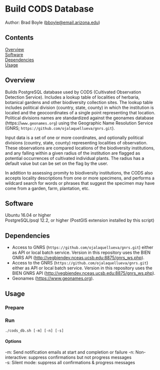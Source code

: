 # Build CODS Database

Author: Brad Boyle (bboyle@email.arizona.edu)  

## Contents

[Overview](#overview)  
[Software](#software)  
[Dependencies](#dependencies)  
[Usage](#usage)  

<a name="overview"></a>
## Overview

Builds PostgreSQL database used by CODS (Cultivated Observation Detection Service). Includes a lookup table of localities of herbaria, botanical gardens and other biodiversity collection sites. The lookup table includes political division (country, state, county) in which the institution is localed and the geocoordinates of a single point representing that location. Political divisions names are standardized against the geonames database (https://`www.geonames.org`) using the Geographic Name Resolution Service (GNRS; `https://github.com/ojalaquellueva/gnrs.git`). 

Input data is a set of one or more coordinates, and optionally political divisions (country, state, county) representing localities of observation. These observations are compared locations of the biodiversity institutions, and any falling within a given radius of the institution are flagged as potential occurrences of cultivated individual plants. The radius has a default value but can be set on the flag by the user. 

In addition to assessing promity to biodiversity institutions, the CODS also accepts locality descriptions from one or more specimens, and performs a wildcard search for words or phrases that suggest the specimen may have come from a garden, farm, plantation, etc.  

<a name="software"></a>
## Software

Ubuntu 16.04 or higher  
PostgreSQL/psql 12.2, or higher (PostGIS extension installed by this script)

<a name="dependencies"></a>
## Dependencies

* Access to GNRS (`https://github.com/ojalaquellueva/gnrs.git`) either as API or local batch service. Version in this repository uses the BIEN GNRS API (http://vegbiendev.nceas.ucsb.edu:8875/gnrs_ws.php).
* Access to the GNRS (`https://github.com/ojalaquellueva/gnrs.git`) either as API or local batch service. Version in this repository uses the BIEN GNRS API (http://vegbiendev.nceas.ucsb.edu:8875/gnrs_ws.php).
* Geonames (https://www.geonames.org).

<a name="usage"></a>
## Usage

### Prepare


### Run

```
./cods_db.sh [-m] [-n] [-s]
```

#### Options
-m: Send notification emails at start and completion or failure
-n: Non-interactive: suppress confirmations but not progress messages  
-s: Silent mode: suppress all confirmations & progress messages  

